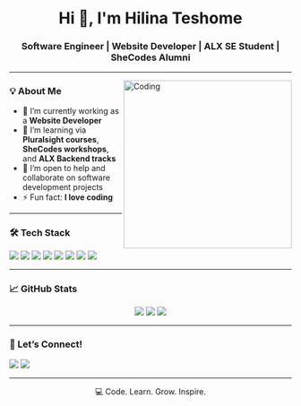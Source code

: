 <h1 align="center">Hi 👋, I'm Hilina Teshome</h1>
<h3 align="center">Software Engineer | Website Developer | ALX SE Student | SheCodes Alumni</h3>

---

<img align="right" alt="Coding" width="300" src="https://media.giphy.com/media/qgQUggAC3Pfv687qPC/giphy.gif" />

### 💡 About Me

- 🔭 I’m currently working as a **Website Developer**  
- 🌱 I’m learning via **Pluralsight courses**, **SheCodes workshops**, and **ALX Backend tracks**  
- 🤝 I’m open to help and collaborate on software development projects  
- ⚡ Fun fact: **I love coding**

---

### 🛠️ Tech Stack

<p align="left">
  <img src="https://img.shields.io/badge/HTML5-E34F26?style=flat-square&logo=html5&logoColor=white" />
  <img src="https://img.shields.io/badge/CSS3-1572B6?style=flat-square&logo=css3&logoColor=white" />
  <img src="https://img.shields.io/badge/JavaScript-F7DF1E?style=flat-square&logo=javascript&logoColor=black" />
  <img src="https://img.shields.io/badge/Tailwind_CSS-38B2AC?style=flat-square&logo=tailwind-css&logoColor=white" />
  <img src="https://img.shields.io/badge/React-20232A?style=flat-square&logo=react&logoColor=61DAFB" />
  <img src="https://img.shields.io/badge/Express.js-404D59?style=flat-square" />
  <img src="https://img.shields.io/badge/Laravel-F72C1F?style=flat-square&logo=laravel&logoColor=white" />
  <img src="https://img.shields.io/badge/Firebase-FFCA28?style=flat-square&logo=firebase&logoColor=black" />
</p>

---

### 📈 GitHub Stats

<p align="center">
  <img src="https://github-readme-stats.vercel.app/api?username=linat117&show_icons=true&theme=radical" />
  <img src="https://github-readme-streak-stats.herokuapp.com/?user=linat117&theme=radical" />
  <img src="https://github-readme-stats.vercel.app/api/top-langs/?username=linat117&layout=compact&theme=radical" />
</p>

---

### 🤝 Let’s Connect!

<p align="left">
  <a href="www.linkedin.com/in/hilina-teshome-a3406b255"><img src="https://img.shields.io/badge/LinkedIn-0077B5?style=flat-square&logo=linkedin&logoColor=white" /></a>
  <a href="https://twitter.com/@linat_117"><img src="https://img.shields.io/badge/Twitter-1DA1F2?style=flat-square&logo=twitter&logoColor=white" /></a>
</p>

---

<p align="center">💻 Code. Learn. Grow. Inspire.</p>
